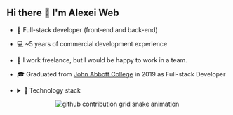 ## Hi there 👋 I'm Alexei Web


* 🧐 Full-stack developer (front-end and back-end)
* 💻 ~5 years of commercial development experience
* 💼 I work freelance, but I would be happy to work in a team. 
* 🎓 Graduated from <a href="https://johnabbott.qc.ca/" target="_blank">John Abbott College</a> in 2019 as Full-stack Developer
* <details>
  <summary>🔧 Technology stack</summary>

  - HTML (HTML5), JSX
  - CSS (CSS3), Sass (SCSS), PostCSS, Bootstrap, Tailwind, Animations
  - JavaScript (ES6+, OOP), jQuery, TypeScript
  - Vue, React
  - Laravel, Livewire
  - Vitest
  - Webpack, Vite, Gulp
  - WordPress (Full Site Editing (Gutenberg/React), Elementor, WPBakery), Winter CMS
  - REST API, WebSockets
  - BEM, UI/UX
  - Git (GitHub, BitBucket, GitLab)
  - Figma, Pixso, Adobe Photoshop
  - PHP, Blade, Twig
  - Agile, SCRUM
  </details>

<div align="center">
  <picture>
    <source media="(prefers-color-scheme: dark)" srcset="https://raw.githubusercontent.com/Drowh/Drowh/output/github-contribution-grid-snake-dark.svg">
    <source media="(prefers-color-scheme: light)" srcset="https://raw.githubusercontent.com/Drowh/Drowh/output/github-contribution-grid-snake.svg">
    <img alt="github contribution grid snake animation" src="https://raw.githubusercontent.com/Drowh/Drowh/output/github-contribution-grid-snake.svg">
  </picture>
</div
